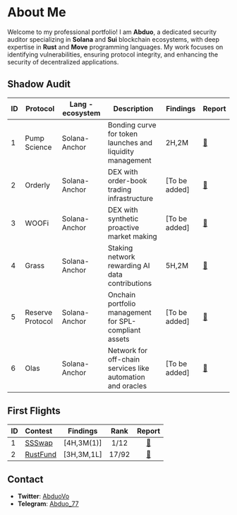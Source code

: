 # About Me

Welcome to my professional portfolio! I am **Abduo**, a dedicated security auditor specializing in **Solana** and **Sui** blockchain ecosystems, with deep expertise in **Rust** and **Move** programming languages. My work focuses on identifying vulnerabilities, ensuring protocol integrity, and enhancing the security of decentralized applications.

## Shadow Audit

| ID | Protocol         | Lang - ecosystem | Description                                                | Findings       | Report                                  |
|----|------------------|------------------|------------------------------------------------------------|----------------|-----------------------------------------|
| 1  | Pump Science     | Solana-Anchor    | Bonding curve for token launches and liquidity management  | 2H,2M | [📄](https://github.com/Abduovv/reports/blob/main/shadow_audit/Pump%20Science%20Protocol%20Security%20Audit%20Report.pdf) |
| 2  | Orderly          | Solana-Anchor    | DEX with order-book trading infrastructure                 | [To be added]  | [📄](https://example.com/orderly-report)     |
| 3  | WOOFi            | Solana-Anchor    | DEX with synthetic proactive market making                 | [To be added]  | [📄](https://example.com/woofi-report)      |
| 4  | Grass            | Solana-Anchor    | Staking network rewarding AI data contributions             | 5H,2M  | [📄](https://github.com/Abduovv/reports/blob/main/shadow_audit/Grass%20Protocol%20Security%20Audit%20Report.pdf)      |
| 5  | Reserve Protocol | Solana-Anchor    | Onchain portfolio management for SPL-compliant assets      | [To be added]  | [📄](https://example.com/reserve-report)    |
| 6  | Olas             | Solana-Anchor    | Network for off-chain services like automation and oracles | [To be added]  | [📄](https://example.com/olas-report)       |

## First Flights 
| ID | Contest | Findings | Rank | Report |
|:--------|:---------|:------:|:------:|:------:|
|1|[SSSwap](https://codehawks.cyfrin.io/c/2025-05-ssswap)|[4H,3M(1)]|1/12|[📄](https://github.com/Abduovv/reports/blob/main/first_flight/SSSwap%20-%20Findings%20Report.pdf)|
|2|[RustFund](https://codehawks.cyfrin.io/c/2025-03-rustfund)|[3H,3M,1L]|17/92|[📄](https://github.com/Abduovv/reports/blob/main/first_flight/RustFund%20-%20Findings%20Report.pdf)|



## Contact

- **Twitter**: [AbduoVo](https://x.com/AbduoVo)
- **Telegram**: [Abduo_77](https://t.me/Abduo_77)
